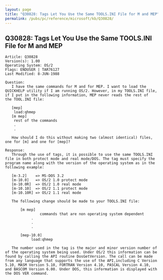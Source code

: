 ```yaml
---
layout: page
title: "Q30828: Tags Let You Use the Same TOOLS.INI File for M and MEP"
permalink: /pubs/pc/reference/microsoft/kb/Q30828/
---
```


## Q30828: Tags Let You Use the Same TOOLS.INI File for M and MEP

	Article: Q30828
	Version(s): 1.00
	Operating System: OS/2
	Flags: ENDUSER | TAR76127
	Last Modified: 8-JUN-1988
	
	Question:
	   I have the same commands for M and for MEP. I want to load the
	QUICKHELP utility if I am running OS/2. However, in my TOOLS.INI file,
	if I put in the following information, MEP never reads the rest of
	the TOOL.INI file:
	
	   [mep]
	    load:qhmep
	   [m mep]
	    rest of the commands
	    .
	    .
	
	   How should I do this without making two (almost identical) files,
	one for [m] and one for [mep]?
	
	Response:
	   Through the use of tags, it is possible to use the same TOOLS.INI
	file in both protect mode and real mode/DOS. The tag must specify the
	program name along with the version of the operating system as in the
	following example:
	
	   [m-3.2]    => MS-DOS 3.2
	   [m-10.0]   => OS/2 1.0 protect mode
	   [m-10.0R]  => OS/2 1.0 real mode
	   [m-10.10]  => OS/2 1.1 protect mode
	   [m-10.10R] => OS/2 1.1 real mode
	
	   The following change should be made to your TOOLS.INI file:
	
	       [m mep]
	                commands that are non operating system dependent
	            .
	            .
	            .
	
	       [mep-10.0]
	            load:qhmep
	
	   The number used in the tag is the major and minor version number of
	of the operating system being used. Under OS/2 this information can be
	found by calling the API routine DosGetVersion. The call can be made
	from any language that supports the use of the API,including C Version
	5.10, MASM Version 5.10, FORTRAN Version 4.10, PASCAL Version 4.10,
	and BASCOM Version 6.00. Under DOS, this information is displayed with
	the DOS VER command.
